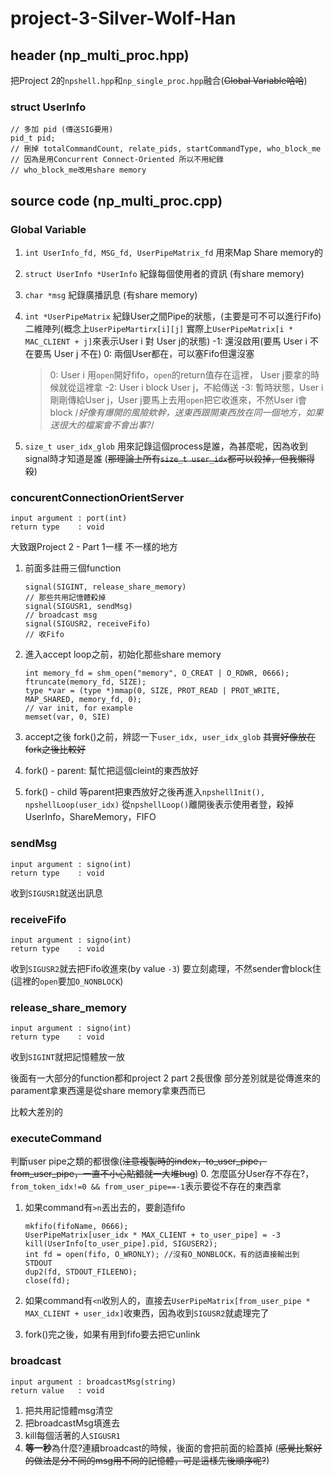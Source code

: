 # project-3-Silver-Wolf-Han

## header (np_multi_proc.hpp)
把Project 2的`npshell.hpp`和`np_single_proc.hpp`融合(~~Global Variable哈哈~~)

### struct UserInfo
```=cpp
// 多加 pid (傳送SIG要用)
pid_t pid;
// 刪掉 totalCommandCount, relate_pids, startCommandType, who_block_me
// 因為是用Concurrent Connect-Oriented 所以不用紀錄
// who_block_me改用share memory
```

## source code (np_multi_proc.cpp)

### Global Variable
1. `int UserInfo_fd, MSG_fd, UserPipeMatrix_fd`
    用來Map Share memory的
    
2. `struct UserInfo *UserInfo`
    紀錄每個使用者的資訊 (有share memory)

3. `char *msg`
    紀錄廣播訊息 (有share memory)

4. `int *UserPipeMatrix`
    紀錄User之間Pipe的狀態，(主要是可不可以進行Fifo)
    二維陣列(概念上`UserPipeMartirx[i][j]` 實際上`UserPipeMatrix[i * MAC_CLIENT + j]`來表示User i 對 User j的狀態)
    -1: 還沒啟用(要馬 User i 不在要馬 User j 不在)
     0: 兩個User都在，可以塞Fifo但還沒塞
    >0: User i 用`open`開好fifo，`open`的return值存在這裡， User j要拿的時候就從這裡拿
    -2: User i block User j，不給傳送
    -3: 暫時狀態，User i 剛剛傳給User j，User j要馬上去用`open`把它收進來，不然User i會block
    /*好像有爆開的風險欸幹，送東西跟開東西放在同一個地方，如果送很大的檔案會不會出事?*/

5. `size_t user_idx_glob`
    用來記錄這個process是誰，為甚麼呢，因為收到signal時才知道是誰
    (~~那理論上所有`size_t user_idx`都可以殺掉，但我懶得殺~~)

### concurentConnectionOrientServer
```=cpp
input argument : port(int)
return type    : void
```
大致跟Project 2 - Part 1一樣
不一樣的地方
1. 前面多註冊三個function
    ```=cpp
    signal(SIGINT, release_share_memory)
    // 那些共用記憶體殺掉
    signal(SIGUSR1, sendMsg)
    // broadcast msg
    signal(SIGUSR2, receiveFifo)
    // 收Fifo
    ```

2. 進入accept loop之前，初始化那些share memory
    ```=cpp
    int memory_fd = shm_open("memory", O_CREAT | O_RDWR, 0666);
    ftruncate(memory_fd, SIZE);
    type *var = (type *)mmap(0, SIZE, PROT_READ | PROT_WRITE, MAP_SHARED, memory_fd, 0);
    // var init, for example
    memset(var, 0, SIE)
    ```

3. accept之後 fork()之前，辨認一下`user_idx, user_idx_glob`
   ~~其實好像放在fork之後比較好~~
   
4. fork() - parent:
    幫忙把這個cleint的東西放好

5. fork() - child
    等parent把東西放好之後再進入`npshellInit(), npshellLoop(user_idx)`
    從`npshellLoop()`離開後表示使用者登，殺掉UserInfo，ShareMemory，FIFO


### sendMsg
```=cpp
input argument : signo(int)
return type    : void
```
收到`SIGUSR1`就送出訊息

### receiveFifo
```=cpp
input argument : signo(int)
return type    : void
```
收到`SIGUSR2`就去把Fifo收進來(by value `-3`)
要立刻處理，不然sender會block住(這裡的`open`要加`O_NONBLOCK`)

### release_share_memory
```=cpp
input argument : signo(int)
return type    : void
```
收到`SIGINT`就把記憶體放一放


後面有一大部分的function都和project 2 part 2長很像
部分差別就是從傳進來的parament拿東西還是從share memory拿東西而已

比較大差別的
### executeCommand
判斷user pipe之類的都很像(~~注意複製時的index，to_user_pipe，from_user_pipe，一直不小心貼錯就一大堆bug~~)
0. 怎麼區分User存不存在?，`from_token_idx!=0 && from_user_pipe==-1`表示要從不存在的東西拿

1. 如果command有`>n`丟出去的，要創造fifo
    ```=cpp
    mkfifo(fifoName, 0666);
    UserPipeMatrix[user_idx * MAX_CLIENT + to_user_pipe] = -3
    kill(UserInfo[to_user_pipe].pid, SIGUSER2);
    int fd = open(fifo, O_WRONLY); //沒有O_NONBLOCK，有的話直接輸出到STDOUT
    dup2(fd, STDOUT_FILEENO);
    close(fd);
    ```
2. 如果command有`<n`收別人的，直接去`UserPipeMatrix[from_user_pipe * MAX_CLIENT + user_idx]`收東西，因為收到`SIGUSR2`就處理完了

3. fork()完之後，如果有用到fifo要去把它unlink

### broadcast
```=cpp
input argument : broadcastMsg(string)
return value   : void
```
1. 把共用記憶體msg清空
2. 把broadcastMsg填進去
3. kill每個活著的人`SIGUSR1`
4. **等一秒**為什麼?連續broadcast的時候，後面的會把前面的給蓋掉
   (~~感覺比繫好的做法是分不同的msg用不同的記憶體，可是這樣先後順序呢?~~)

